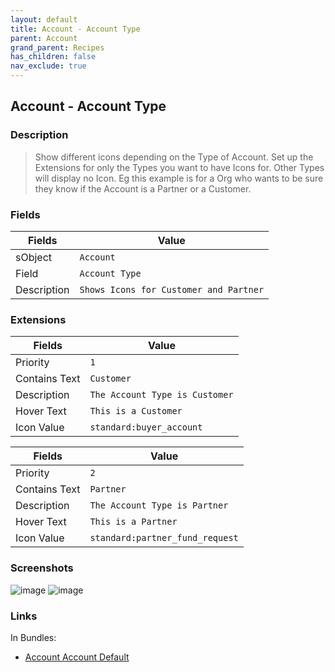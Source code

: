 ```yaml
---
layout: default
title: Account - Account Type
parent: Account
grand_parent: Recipes
has_children: false
nav_exclude: true
---
```


## Account - Account Type

### Description

> Show different icons depending on the Type of Account. Set up the Extensions for only the Types you want to have Icons for. Other Types will display no Icon. Eg this example is for a Org who wants to be sure they know if the Account is a Partner or a Customer. 

### Fields

| Fields | Value | 
|-----------|-----------|
|sObject|`Account`
|Field|`Account Type`|
|Description|`Shows Icons for Customer and Partner`


### Extensions

| Fields | Value |
|-----------|-----------|
|Priority|`1`
|Contains Text|`Customer`
|Description|`The Account Type is Customer`
|Hover Text|`This is a Customer`
|Icon Value|`standard:buyer_account`

| Fields | Value | 
|-----------|-----------|
|Priority|`2`
|Contains Text|`Partner`
|Description|`The Account Type is Partner`
|Hover Text|`This is a Partner`
|Icon Value|`standard:partner_fund_request`

### Screenshots

![image](https://user-images.githubusercontent.com/2966583/199822064-08c9d9e5-5cd5-4bfe-9def-4c20b740273a.png)
![image](https://user-images.githubusercontent.com/2966583/199822088-3ff61af4-c8cc-4993-9600-fe80413167cd.png)

### Links

In Bundles:

* [Account Account Default](bundle-account-key-details.md)